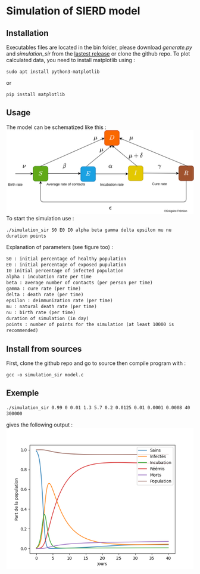 # Simulation of SIERD model
## Installation
Executables files are located in the bin folder, please download *generate.py* and *simulation_sir* from the [lastest release](https://github.com/acmo0/SIR-simulation/releases/tag/v1.0) or clone the github repo.
To plot calculated data, you need to install matplotlib using :
```
sudo apt install python3-matplotlib
```
or
```
pip install matplotlib
```
## Usage
The model can be schematized like this :
![fig1](https://github.com/acmo0/SIR-simulation/blob/main/img/diag2.png)
To start the simulation use :
```
./simulation_sir S0 E0 I0 alpha beta gamma delta epsilon mu nu duration points
```
Explanation of parameters (see figure too) :
```
S0 : initial percentage of healthy population
E0 : initial percentage of exposed pupulation
I0 initial percentage of infected population
alpha : incubation rate per time
beta : average number of contacts (per person per time)
gamma : cure rate (per time)
delta : death rate (per time)
epsilon : deimmunization rate (per time)
mu : natural death rate (per time)
nu : birth rate (per time)
duration of simulation (in day)
points : number of points for the simulation (at least 10000 is recommended)
```
## Install from sources
First, clone the github repo and go to source then compile program with :
```
gcc -o simulation_sir model.c
```
## Exemple
```
./simulation_sir 0.99 0 0.01 1.3 5.7 0.2 0.0125 0.01 0.0001 0.0008 40 300000
```
gives the following output :
![fig](https://github.com/acmo0/SIR-simulation/blob/main/img/fig_demo.png)
